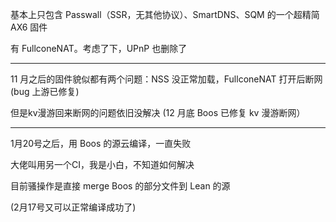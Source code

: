 基本上只包含 Passwall（SSR，无其他协议）、SmartDNS、SQM 的一个超精简 AX6 固件

有 FullconeNAT。考虑了下，UPnP 也删除了


---

11 月之后的固件貌似都有两个问题：NSS 没正常加载，FullconeNAT 打开后断网
(bug 上游已修复)

但是kv漫游回来断网的问题依旧没解决
(12 月底 Boos 已修复 kv 漫游断网）

---

1月20号之后，用 Boos 的源云编译，一直失败

大佬叫用另一个CI，我是小白，不知道如何解决

目前骚操作是直接 merge Boos 的部分文件到 Lean 的源

(2月17号又可以正常编译成功了)
